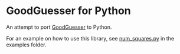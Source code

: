 # GoodGuesser for Python

An attempt to port [GoodGuesser](https://github.com/drcode/good-guesser) to
Python.

For an example on how to use this library, see
[num_squares.py](examples/num_squares.py) in the examples folder.
